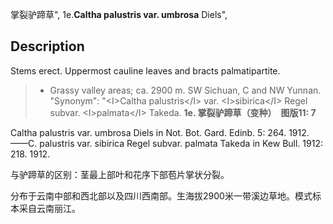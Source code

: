 掌裂驴蹄草",
1e.**Caltha palustris var. umbrosa** Diels",

## Description
Stems erect. Uppermost cauline leaves and bracts palmatipartite.

> * Grassy valley areas; ca. 2900 m. SW Sichuan, C and NW Yunnan.
  "Synonym": "&lt;I&gt;Caltha palustris&lt;/I&gt; var. &lt;I&gt;sibirica&lt;/I&gt; Regel subvar. &lt;I&gt;palmata&lt;/I&gt; Takeda.
**1e. 掌裂驴蹄草（变种）　图版11: 7**

Caltha palustris var. umbrosa Diels in Not. Bot. Gard. Edinb. 5: 264. 1912. ——C. palustris var. sibirica Regel subvar. palmata Takeda in Kew Bull. 1912: 218. 1912.

与驴蹄草的区别：茎最上部叶和花序下部苞片掌状分裂。

分布于云南中部和西北部以及四川西南部。生海拔2900米一带溪边草地。模式标本采自云南丽江。
